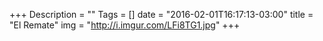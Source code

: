 +++
Description = ""
Tags = []
date = "2016-02-01T16:17:13-03:00"
title = "El Remate"
img = "http://i.imgur.com/LFi8TG1.jpg"
+++


